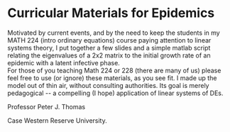 # Curricular Materials for Epidemics

Motivated by current events, and by the need to keep the students in my MATH 224 (intro ordinary equations) 
course paying attention to linear systems theory, I put together a few slides and a simple matlab script 
relating the eigenvalues of a 2x2 matrix to the initial growth rate of an epidemic with a latent infective phase.  
For those of you teaching Math 224 or 228 (there are many of us) please feel free to use (or ignore) 
these materials, as you see fit.  I made up the model out of thin air, without consulting authorities.
Its goal is merely pedagogical -- a compelling (I hope) application of linear systems of DEs.

Professor Peter J. Thomas

Case Western Reserve University.
